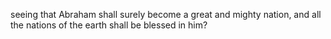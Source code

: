 seeing that Abraham shall surely become a great and mighty nation, and all the nations of the earth shall be blessed in him?

